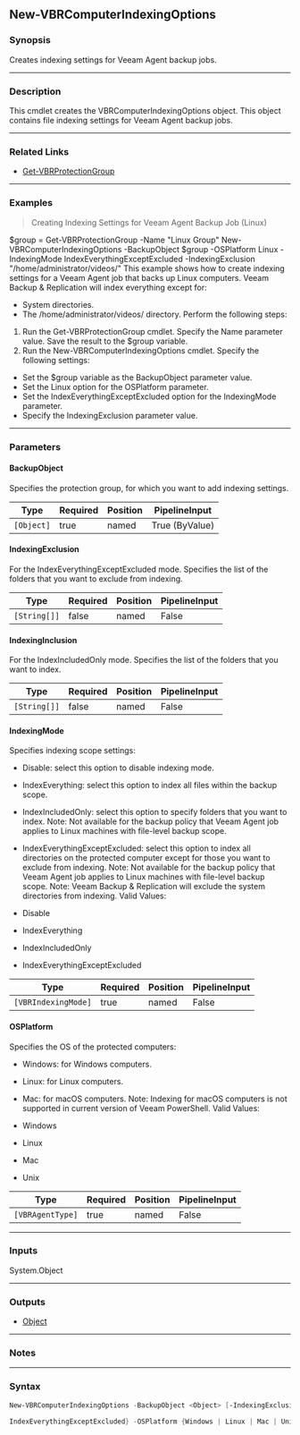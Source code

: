New-VBRComputerIndexingOptions
------------------------------

### Synopsis
Creates indexing settings for Veeam Agent backup jobs.

---

### Description

This cmdlet creates the VBRComputerIndexingOptions object. This object contains file indexing settings for Veeam Agent backup jobs.

---

### Related Links
* [Get-VBRProtectionGroup](Get-VBRProtectionGroup)

---

### Examples
> Creating Indexing Settings for Veeam Agent Backup Job (Linux)

$group = Get-VBRProtectionGroup -Name "Linux Group"
New-VBRComputerIndexingOptions -BackupObject $group -OSPlatform Linux -IndexingMode IndexEverythingExceptExcluded -IndexingExclusion "/home/administrator/videos/"
This example shows how to create indexing settings for a Veeam Agent job that backs up Linux computers. Veeam Backup & Replication will index everything except for:
- System directories.
- The /home/administrator/videos/ directory.
Perform the following steps:
1. Run the Get-VBRProtectionGroup cmdlet. Specify the Name parameter value. Save the result to the $group variable.
2. Run the New-VBRComputerIndexingOptions cmdlet. Specify the following settings:
- Set the $group variable as the BackupObject parameter value.
- Set the Linux option for the OSPlatform parameter.
- Set the IndexEverythingExceptExcluded option for the IndexingMode parameter.
- Specify the IndexingExclusion parameter value.

---

### Parameters
#### **BackupObject**
Specifies the protection group, for which you want to add indexing settings.

|Type      |Required|Position|PipelineInput |
|----------|--------|--------|--------------|
|`[Object]`|true    |named   |True (ByValue)|

#### **IndexingExclusion**
For the IndexEverythingExceptExcluded mode.
Specifies the list of the folders that you want to exclude from indexing.

|Type        |Required|Position|PipelineInput|
|------------|--------|--------|-------------|
|`[String[]]`|false   |named   |False        |

#### **IndexingInclusion**
For the IndexIncludedOnly mode.
Specifies the list of the folders that you want to index.

|Type        |Required|Position|PipelineInput|
|------------|--------|--------|-------------|
|`[String[]]`|false   |named   |False        |

#### **IndexingMode**
Specifies indexing scope settings:
* Disable: select this option to disable indexing mode.
* IndexEverything: select this option to index all files within the backup scope.
* IndexIncludedOnly: select this option to specify folders that you want to index.
Note: Not available for the backup policy that Veeam Agent job applies to Linux machines with file-level backup scope.
* IndexEverythingExceptExcluded: select this option to index all directories on the protected computer except for those you want to exclude from indexing.
Note: Not available for the backup policy that Veeam Agent job applies to Linux machines with file-level backup scope.
Note: Veeam Backup & Replication will exclude the system directories from indexing.
Valid Values:

* Disable
* IndexEverything
* IndexIncludedOnly
* IndexEverythingExceptExcluded

|Type               |Required|Position|PipelineInput|
|-------------------|--------|--------|-------------|
|`[VBRIndexingMode]`|true    |named   |False        |

#### **OSPlatform**
Specifies the OS of the protected computers:
* Windows: for Windows computers.
* Linux: for Linux computers.
* Mac: for macOS computers.
Note: Indexing for macOS computers is not supported in current version of Veeam PowerShell.
Valid Values:

* Windows
* Linux
* Mac
* Unix

|Type            |Required|Position|PipelineInput|
|----------------|--------|--------|-------------|
|`[VBRAgentType]`|true    |named   |False        |

---

### Inputs
System.Object

---

### Outputs
* [Object](https://learn.microsoft.com/en-us/dotnet/api/System.Object)

---

### Notes

---

### Syntax
```PowerShell
New-VBRComputerIndexingOptions -BackupObject <Object> [-IndexingExclusion <String[]>] [-IndexingInclusion <String[]>] -IndexingMode {Disable | IndexEverything | IndexIncludedOnly | 
```
```PowerShell
IndexEverythingExceptExcluded} -OSPlatform {Windows | Linux | Mac | Unix} [<CommonParameters>]
```
